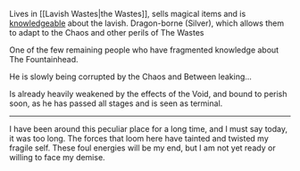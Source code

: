 
Lives in [[Lavish Wastes|the Wastes]], sells magical items and is [knowledgeable](Automated%20Remains) about the lavish.
Dragon-borne (Silver), which allows them to adapt to the Chaos and other perils of The Wastes

One of the few remaining people who have fragmented knowledge about The Fountainhead.

He is slowly being corrupted by the Chaos and Between leaking...

Is already heavily weakened by the effects of the Void, and bound to perish soon, as he has passed all stages and is seen as terminal. 
***
I have been around this peculiar place for a long time, and I must say today, it was too long. The forces that loom here have tainted and twisted my fragile self. These foul energies will be my end, but I am not yet ready or willing to face my demise. 